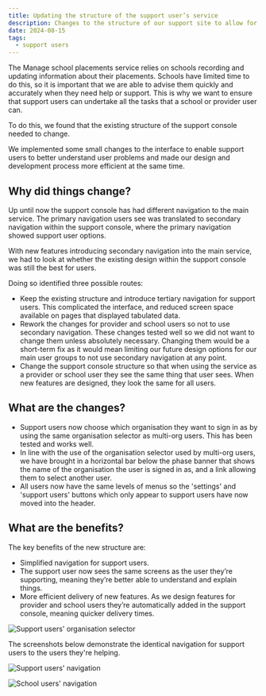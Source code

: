 ```yaml
---
title: Updating the structure of the support user’s service
description: Changes to the structure of our support site to allow for continued feature parity with all user groups
date: 2024-08-15
tags:
  - support users
---
```


The Manage school placements service relies on schools recording and updating information about their placements. Schools have limited time to do this, so it is important that we are able to advise them quickly and accurately when they need help or support. This is why we want to ensure that support users can undertake all the tasks that a school or provider user can.

To do this, we found that the existing structure of the support console needed to change.

We implemented some small changes to the interface to enable support users to better understand user problems and made our design and development process more efficient at the same time.

## Why did things change?

Up until now the support console has had different navigation to the main service. The primary navigation users see was translated to secondary navigation within the support console, where the primary navigation showed support user options.

With new features introducing secondary navigation into the main service, we had to look at whether the existing design within the support console was still the best for users.

Doing so identified three possible routes:

- Keep the existing structure and introduce tertiary navigation for support users. This complicated the interface, and reduced screen space available on pages that displayed tabulated data.
- Rework the changes for provider and school users so not to use secondary navigation. These changes tested well so we did not want to change them unless absolutely necessary. Changing them would be a short-term fix as it would mean limiting our future design options for our main user groups to not use secondary navigation at any point.
- Change the support console structure so that when using the service as a provider or school user they see the same thing that user sees. When new features are designed, they look the same for all users.

## What are the changes?

- Support users now choose which organisation they want to sign in as by using the same organisation selector as multi-org users. This has been tested and works well.
- In line with the use of the organisation selector used by multi-org users, we have brought in a horizontal bar below the phase banner that shows the name of the organisation the user is signed in as, and a link allowing them to select another user.
- All users now have the same levels of menus so the 'settings' and 'support users' buttons which only appear to support users have now moved into the header.

## What are the benefits?

The key benefits of the new structure are:

- Simplified navigation for support users.
- The support user now sees the same screens as the user they’re supporting, meaning they’re better able to understand and explain things.
- More efficient delivery of new features. As we design features for provider and school users they’re automatically added in the support console, meaning quicker delivery times.

![Support users' organisation selector](support-org-selector.png "Support users' organisation selector")

The screenshots below demonstrate the identical navigation for support users to the users they're helping.

![Support users' navigation](support-nav.png "Support users' navigation")

![School users' navigation](school-nav.png "School users' navigation")
